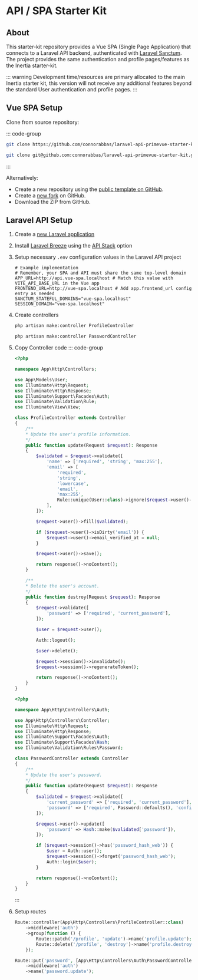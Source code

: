 # API / SPA Starter Kit

## About

This starter-kit repository provides a Vue SPA (Single Page Application) that connects to a Laravel API backend, authenticated with [Laravel Sanctum](https://laravel.com/docs/master/sanctum). The project provides the same authentication and profile pages/features as the Inertia starter-kit.

::: warning
Development time/resources are primary allocated to the main Inertia starter kit, this version will not receive any additional features beyond the standard User authentication and profile pages.
:::

## Vue SPA Setup

Clone from source repository:

::: code-group

```bash [HTTPS]
git clone https://github.com/connorabbas/laravel-api-primevue-starter-kit.git
```

```bash [SSH]
git clone git@github.com:connorabbas/laravel-api-primevue-starter-kit.git
```

:::

Alternatively:

-   Create a new repository using the [public template on GitHub](https://github.com/new?template_name=laravel-api-primevue-starter-kit&template_owner=connorabbas).
-   Create a [new fork](https://github.com/connorabbas/laravel-api-primevue-starter-kit/fork) on GitHub.
-   Download the ZIP from GitHub.

## Laravel API Setup

1. Create a [new Laravel application](https://laravel.com/docs/master/installation)
2. Install [Laravel Breeze](https://laravel.com/docs/11.x/starter-kits#laravel-breeze-installation) using the [API Stack](https://laravel.com/docs/11.x/starter-kits#breeze-and-next) option
3. Setup necessary `.env` configuration values in the Laravel API project

    ```
    # Example implementation
    # Remember, your SPA and API must share the same top-level domain
    APP_URL=http://api.vue-spa.localhost # Match this value with VITE_API_BASE_URL in the Vue app
    FRONTEND_URL=http://vue-spa.localhost # Add app.frontend_url config entry as needed
    SANCTUM_STATEFUL_DOMAINS="vue-spa.localhost"
    SESSION_DOMAIN="vue-spa.localhost"
    ```

4. Create controllers

    ```bash
    php artisan make:controller ProfileController
    ```

    ```bash
    php artisan make:controller PasswordController
    ```

5. Copy Controller code
   ::: code-group

    ```php [ProfileController.php]
    <?php

    namespace App\Http\Controllers;

    use App\Models\User;
    use Illuminate\Http\Request;
    use Illuminate\Http\Response;
    use Illuminate\Support\Facades\Auth;
    use Illuminate\Validation\Rule;
    use Illuminate\View\View;

    class ProfileController extends Controller
    {
        /**
        * Update the user's profile information.
        */
        public function update(Request $request): Response
        {
            $validated = $request->validate([
                'name' => ['required', 'string', 'max:255'],
                'email' => [
                    'required',
                    'string',
                    'lowercase',
                    'email',
                    'max:255',
                    Rule::unique(User::class)->ignore($request->user()->id),
                ],
            ]);

            $request->user()->fill($validated);

            if ($request->user()->isDirty('email')) {
                $request->user()->email_verified_at = null;
            }

            $request->user()->save();

            return response()->noContent();
        }

        /**
        * Delete the user's account.
        */
        public function destroy(Request $request): Response
        {
            $request->validate([
                'password' => ['required', 'current_password'],
            ]);

            $user = $request->user();

            Auth::logout();

            $user->delete();

            $request->session()->invalidate();
            $request->session()->regenerateToken();

            return response()->noContent();
        }
    }

    ```

    ```php [PasswordController.php]
    <?php

    namespace App\Http\Controllers\Auth;

    use App\Http\Controllers\Controller;
    use Illuminate\Http\Request;
    use Illuminate\Http\Response;
    use Illuminate\Support\Facades\Auth;
    use Illuminate\Support\Facades\Hash;
    use Illuminate\Validation\Rules\Password;

    class PasswordController extends Controller
    {
        /**
        * Update the user's password.
        */
        public function update(Request $request): Response
        {
            $validated = $request->validate([
                'current_password' => ['required', 'current_password'],
                'password' => ['required', Password::defaults(), 'confirmed'],
            ]);

            $request->user()->update([
                'password' => Hash::make($validated['password']),
            ]);

            if ($request->session()->has('password_hash_web')) {
                $user = Auth::user();
                $request->session()->forget('password_hash_web');
                Auth::login($user);
            }

            return response()->noContent();
        }
    }

    ```

    :::

6. Setup routes

    ```php
    Route::controller(App\Http\Controllers\ProfileController::class)
        ->middleware('auth')
        ->group(function () {
            Route::patch('/profile', 'update')->name('profile.update');
            Route::delete('/profile', 'destroy')->name('profile.destroy');
        });

    Route::put('password', [App\Http\Controllers\Auth\PasswordController::class, 'update'])
        ->middleware('auth')
        ->name('password.update');
    ```

